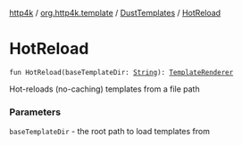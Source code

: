 [http4k](../../index.md) / [org.http4k.template](../index.md) / [DustTemplates](index.md) / [HotReload](./-hot-reload.md)

# HotReload

`fun HotReload(baseTemplateDir: `[`String`](https://kotlinlang.org/api/latest/jvm/stdlib/kotlin/-string/index.html)`): `[`TemplateRenderer`](../-template-renderer.md)

Hot-reloads (no-caching) templates from a file path

### Parameters

`baseTemplateDir` - the root path to load templates from
